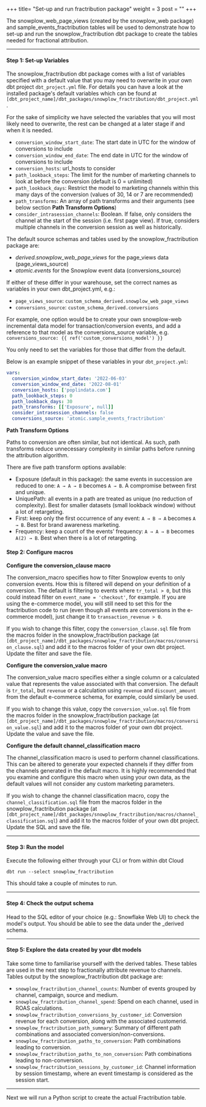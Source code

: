 +++
title= "Set-up and run fractribution package"
weight = 3
post = ""
+++

The snowplow_web_page_views (created by the snowplow_web package) and sample_events_fractribution tables will be used to demonstrate how to set-up and run the snowplow_fractribution dbt package to create the tables needed for fractional attribution.

***

#### **Step 1:** Set-up Variables

The snowplow_fractribution dbt package comes with a list of variables specified with a default value that you may need to overwrite in your own dbt project `dbt_project.yml` file. For details you can have a look at the installed package's default variables which can be found at `[dbt_project_name]/dbt_packages/snowplow_fractribution/dbt_project.yml`.

For the sake of simplicity we have selected the variables that you will most likely need to overwrite, the rest can be changed at a later stage if and when it is needed.

- `conversion_window_start_date`: The start date in UTC for the window of conversions to include
- `conversion_window_end_date`: The end date in UTC for the window of conversions to include
- `conversion_hosts`: url_hosts to consider
- `path_lookback_steps`: The limit for the number of marketing channels to look at before the conversion (default is 0 = unlimited)
- `path_lookback_days`: Restrict the model to marketing channels within this many days of the conversion (values of 30, 14 or 7 are recommended)
- `path_transforms`: An array of path transforms and their arguments (see below section **Path Transform Options**)
- `consider_intrasession_channels`: Boolean. If false, only considers the channel at the start of the session (i.e. first page view). If true, considers multiple channels in the conversion session as well as historically.

The default source schemas and tables used by the snowplow_fractribution package are:
- *derived.snowplow_web_page_views* for the page_views data (page_views_source)
- *atomic.events* for the Snowplow event data (conversions_source)

If either of these differ in your warehouse, set the correct names as variables in your own dbt_project.yml, e.g.:
-  `page_views_source`: `custom_schema_derived.snowplow_web_page_views`
-  `conversions_source`: `custom_schema_derived.conversions`

For example, one option would be to create your own snowplow-web incremental data model for transaction/conversion events, and add a reference to that model as the conversions_source variable, e.g. `conversions_source: {{ ref('custom_conversions_model') }}`

You only need to set the variables for those that differ from the default.

Below is an example snippet of these variables in your `dbt_project.yml`:

```yml
vars:
  conversion_window_start_date: '2022-06-03'
  conversion_window_end_date: '2022-08-01'
  conversion_hosts: ['poplindata.com']
  path_lookback_steps: 0
  path_lookback_days: 30
  path_transforms: [['Exposure', null]]
  consider_intrasession_channels: false
  conversions_source: 'atomic.sample_events_fractribution'
```

**Path Transform Options**

Paths to conversion are often similar, but not identical. As such, path transforms reduce unnecessary complexity in similar paths before running the attribution algorithm.

There are five path transform options available:
- Exposure (default in this package): the same events in succession are reduced to one: `A → A → B` becomes `A → B`. A compromise between first and unique.
- UniquePath: all events in a path are treated as unique (no reduction of complexity). Best for smaller datasets (small lookback window) without a lot of retargeting.
- First: keep only the first occurrence of any event: `A → B → A` becomes `A → B`. Best for brand awareness marketing.
- Frequency: keep a count of the events' frequency: `A → A → B` becomes `A(2) → B`. Best when there is a lot of retargeting.


#### **Step 2:** Configure macros

**Configure the conversion_clause macro**

The conversion_macro specifies how to filter Snowplow events to only conversion events. How this is filtered will depend on your definition of a conversion. The default is filtering to events where `tr_total > 0`, but this could instead filter on `event_name = 'checkout'`, for example. If you are using the e-commerce model, you will still need to set this for the fractribution code to run (even though all events are conversions in the e-commerce model), just change it to `transaction_revenue > 0`.

If you wish to change this filter, copy the `conversion_clause.sql` file from the macros folder in the snowplow_fractribution package (at `[dbt_project_name]/dbt_packages/snowplow_fractribution/macros/conversion_clause.sql`) and add it to the macros folder of your own dbt project. Update the filter and save the file.


**Configure the conversion_value macro**

The conversion_value macro specifies either a single column or a calculated value that represents the value associated with that conversion. The default is `tr_total`, but `revenue` or a calculation using `revenue` and `discount_amount` from the default e-commerce schema, for example, could similarly be used.

If you wish to change this value, copy the `conversion_value.sql` file from the macros folder in the snowplow_fractribution package (at `[dbt_project_name]/dbt_packages/snowplow_fractribution/macros/conversion_value.sql`) and add it to the macros folder of your own dbt project. Update the value and save the file.

**Configure the default channel_classification macro**

The channel_classification macro is used to perform channel classifications. This can be altered to generate your expected channels if they differ from the channels generated in the default macro. It is highly recommended that you examine and configure this macro when using your own data, as the default values will not consider any custom marketing parameters.

If you wish to change the channel classification macro, copy the `channel_classification.sql` file from the macros folder in the snowplow_fractribution package (at `[dbt_project_name]/dbt_packages/snowplow_fractribution/macros/channel_classification.sql`) and add it to the macros folder of your own dbt project. Update the SQL and save the file.

***

#### **Step 3:** Run the model

Execute the following either through your CLI or from within dbt Cloud

```
dbt run --select snowplow_fractribution
```

This should take a couple of minutes to run.

***

#### **Step 4:** Check the output schema
Head to the SQL editor of your choice (e.g.: Snowflake Web UI) to check the model's output. You should be able to see the data under the _derived schema.

***

#### **Step 5:** Explore the data created by your dbt models

Take some time to familiarise yourself with the derived tables. These tables are used in the next step to fractionally attribute revenue to channels. Tables output by the snowplow_fractribution dbt package are:

- `snowplow_fractribution_channel_counts`: Number of events grouped by channel, campaign, source and medium.
- `snowplow_fractribution_channel_spend`: Spend on each channel, used in ROAS calculations.
- `snowplow_fractribution_conversions_by_customer_id`: Conversion revenue for each conversion, along with the associated customerid.
- `snowplow_fractribution_path_summary`: Summary of different path combinations and associated conversion/non-conversions.
- `snowplow_fractribution_paths_to_conversion`: Path combinations leading to conversion.
- `snowplow_fractribution_paths_to_non_conversion`: Path combinations leading to non-conversion.
- `snowplow_fractribution_sessions_by_customer_id`: Channel information by session timestamp, where an event timestamp is considered as the session start.

***

Next we will run a Python script to create the actual Fractribution table.
